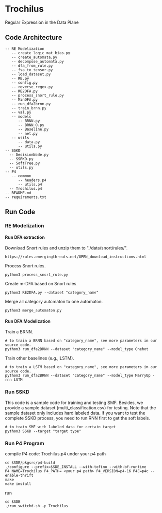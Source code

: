 # Trochilus
Regular Expression in the Data Plane

## Code Architecture
```
-- RE Modelization
   -- create_logic_mat_bias.py
   -- create_automata.py
   -- decompose_automata.py
   -- dfa_from_rule.py
   -- fsa_to_tensor.py
   -- load_dataset.py
   -- RE.py
   -- config.py
   -- reverse_regex.py
   -- RE2DFA.py
   -- process_snort_rule.py
   -- MinDFA.py
   -- run_dfa2brnn.py
   -- train_brnn.py
   -- val.py
   -- models
      -- BRNN.py
      -- BRNN_O.py
      -- Baseline.py
      -- net.py
   -- utils
      -- data.py
      -- utils.py
-- SSKD
  -- DecisionNode.py
  -- SSPKD.py
  -- SoftTree.py
  -- utils.py
-- P4
   -- common
      -- headers.p4
      -- utils.p4
  -- Trochilus.p4
-- README.md
-- requirements.txt
```




## Run Code
### RE Modelization
#### Run DFA extraction
Download Snort rules and unzip them to "./data/snort/rules/".
```
https://rules.emergingthreats.net/OPEN_download_instructions.html
```
Process Snort rules.
```
python3 process_snort_rule.py
```
Create m-DFA based on Snort rules.
```
python3 RE2DFA.py --dataset "category_name"
```
Merge all category automaton to one automaton.
```
python3 merge_automaton.py
```
#### Run DFA Modelization
Train a BRNN.
```
# to train a BRNN based on "category_name", see more parameters in our source code.
python3 run_dfa2BRNN --dataset "category_name" --model_type Onehot
```
Train other baselines (e.g., LSTM).
```
# to train a LSTM based on "category_name", see more parameters in our source code.
python3 run_dfa2BRNN --dataset "category_name" --model_type MarryUp -rnn LSTM
```

### Run SSKD
This code is a sample code for training and testing SMF.
Besides, we provide a sample dataset (multi_classification.csv) for testing.
Note that the sample dataset only includes hard labeled data. 
If you want to test the complete SSKD process, you need to run RNN first to get the soft labels.
```
# to train SMF with labeled data for certain target
python3 SSKD --target "target type"
```

### Run P4 Program

compile P4 code: Trochilus.p4 under your p4 path

```
cd $SDE/pkgsrc/p4-build
./configure --prefix=$SDE_INSTALL --with-tofino --with-bf-runtime P4_NAME=Trochilus P4_PATH= <your p4 path> P4_VERSION=p4-16 P4C=p4c --enable-thrift
make
make install
```

run

```
cd $SDE
./run_switchd.sh -p Trochilus
```



